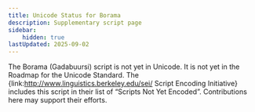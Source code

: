 ```yaml
---
title: Unicode Status for Borama
description: Supplementary script page
sidebar:
    hidden: true
lastUpdated: 2025-09-02
---
```


The Borama (Gadabuursi) script is not yet in Unicode. It is not yet in the Roadmap for the Unicode Standard. The {link:http://www.linguistics.berkeley.edu/sei/ Script Encoding Initiative} includes this script in their list of “Scripts Not Yet Encoded”. Contributions here may support their efforts.

[comment]: # (end of intro)

[comment]: # (start of blocks)



[comment]: # (end of blocks)

[comment]: # (start of chars)



[comment]: # (end of chars)

[comment]: # (start of rest)


